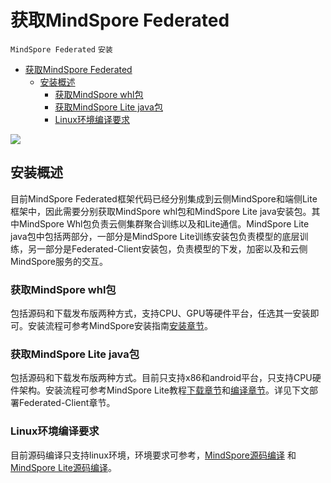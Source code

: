 # 获取MindSpore Federated

`MindSpore Federated` `安装`

<!-- TOC -->

- [获取MindSpore Federated](#获取mindspore-federated)
    - [安装概述](#安装概述)
        - [获取MindSpore whl包](#获取mindspore-whl包)
        - [获取MindSpore Lite java包](#获取mindspore-lite-java包)
        - [Linux环境编译要求](#linux环境编译要求)

<!-- /TOC -->

<a href="https://gitee.com/mindspore/docs/blob/r1.3/docs/federated/docs/source_zh_cn/federated_install.md" target="_blank"><img src="https://gitee.com/mindspore/docs/raw/r1.3/resource/_static/logo_source.png"></a>

## 安装概述

目前MindSpore Federated框架代码已经分别集成到云侧MindSpore和端侧Lite框架中，因此需要分别获取MindSpore whl包和MindSpore Lite java安装包。其中MindSpore Whl包负责云侧集群聚合训练以及和Lite通信。MindSpore Lite java包中包括两部分，一部分是MindSpore Lite训练安装包负责模型的底层训练，另一部分是Federated-Client安装包，负责模型的下发，加密以及和云侧MindSpore服务的交互。

### 获取MindSpore whl包

包括源码和下载发布版两种方式，支持CPU、GPU等硬件平台，任选其一安装即可。安装流程可参考MindSpore安装指南[安装章节](https://www.mindspore.cn/install)。

### 获取MindSpore Lite java包

包括源码和下载发布版两种方式。目前只支持x86和android平台，只支持CPU硬件架构。安装流程可参考MindSpore Lite教程[下载章节](https://www.mindspore.cn/lite/docs/zh-CN/r1.3/use/downloads.html)和[编译章节](https://www.mindspore.cn/lite/docs/zh-CN/r1.3/use/build.html)。详见下文部署Federated-Client章节。

### Linux环境编译要求

目前源码编译只支持linux环境，环境要求可参考，[MindSpore源码编译](https://www.mindspore.cn/install) 和[MindSpore Lite源码编译](https://www.mindspore.cn/lite/docs/zh-CN/r1.3/use/build.html)。
